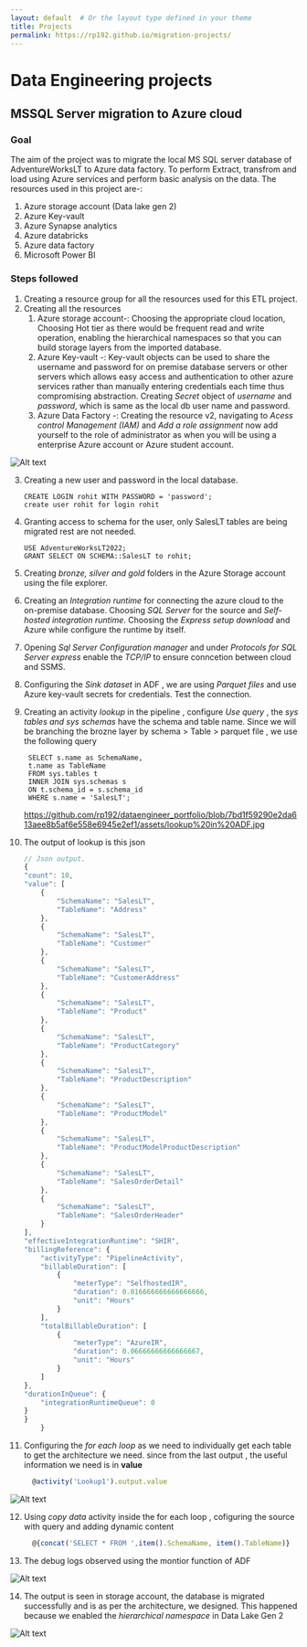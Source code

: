 ```yaml
---
layout: default  # Or the layout type defined in your theme
title: Projects
permalink: https://rp192.github.io/migration-projects/
---
```


# Data Engineering projects

## MSSQL Server migration to Azure cloud

### Goal

The aim of the project was to migrate the local MS SQL server database of AdventureWorksLT to Azure data factory.
To perform Extract, transfrom and load using Azure services and perform basic analysis on the data.
The resources used in this project are-:
  1. Azure storage account (Data lake gen 2)
  2. Azure Key-vault
  3. Azure Synapse analytics
  4. Azure databricks
  5. Azure data factory
  6. Microsoft Power BI

### Steps followed
  1. Creating a resource group for all the resources used for this ETL project.
  2. Creating all the resources
       1. Azure storage account-: Choosing the appropriate cloud location,
          Choosing Hot tier as there would be frequent read and write operation,
          enabling the hierarchical namespaces so that you can build storage layers from the imported database.
       2. Azure Key-vault -: Key-vault objects can be used to share the username and password for on premise database servers
          or other servers which allows easy access and authentication to other azure services rather than manually entering
          credentials each time thus compromising abstraction.
          Creating *Secret* object of *username* and *password*, which is same as the local db user name and password.
       3. Azure Data Factory -: Creating the resource v2, navigating to *Acess control Management (IAM)* and *Add a role assignment*
          now add yourself to the role of administrator as when you will be using a enterprise Azure account or Azure student account.
          
  <img title="a title" alt="Alt text" src="assets/resources.jpg">

  3. Creating a new user and password in the local database.
     ```
     CREATE LOGIN rohit WITH PASSWORD = 'password';
     create user rohit for login rohit
     ```
  4. Granting access to schema for the user, only SalesLT tables are being migrated rest are not needed.
     ```
     USE AdventureWorksLT2022;
     GRANT SELECT ON SCHEMA::SalesLT to rohit;
     ```
  5. Creating *bronze, silver and gold* folders in the Azure Storage account using the file explorer.
  6. Creating an *Integration runtime* for connecting the azure cloud to the on-premise database. Choosing *SQL Server* for the source
     and *Self-hosted integration runtime*. Choosing the *Express setup download* and Azure while configure the runtime by itself.
  7. Opening *Sql Server Configuration manager* and under *Protocols for SQL Server express* enable the *TCP/IP* to ensure conncetion
     between cloud and SSMS.
  8. Configuring the *Sink dataset* in ADF , we are using *Parquet files* and use Azure key-vault secrets for credentials.
     Test the connection.
  9. Creating an activity *lookup* in the pipeline , configure *Use query* , the *sys tables and sys schemas* have the schema
      and table name. Since we will be branching the brozne layer by schema > Table > parquet file , we use the following query 
     ```
      SELECT s.name as SchemaName,
      t.name as TableName
      FROM sys.tables t
      INNER JOIN sys.schemas s
      ON t.schema_id = s.schema_id
      WHERE s.name = 'SalesLT';
     ```
     https://github.com/rp192/dataengineer_portfolio/blob/7bd1f59290e2da613aee8b5af6e558e6945e2ef1/assets/lookup%20in%20ADF.jpg
  10.  The output of lookup is this json
        ```js
        // Json output.
        {
    	"count": 10,
    	"value": [
    		{
    			"SchemaName": "SalesLT",
    			"TableName": "Address"
    		},
    		{
    			"SchemaName": "SalesLT",
    			"TableName": "Customer"
    		},
    		{
    			"SchemaName": "SalesLT",
    			"TableName": "CustomerAddress"
    		},
    		{
    			"SchemaName": "SalesLT",
    			"TableName": "Product"
    		},
    		{
    			"SchemaName": "SalesLT",
    			"TableName": "ProductCategory"
    		},
    		{
    			"SchemaName": "SalesLT",
    			"TableName": "ProductDescription"
    		},
    		{
    			"SchemaName": "SalesLT",
    			"TableName": "ProductModel"
    		},
    		{
    			"SchemaName": "SalesLT",
    			"TableName": "ProductModelProductDescription"
    		},
    		{
    			"SchemaName": "SalesLT",
    			"TableName": "SalesOrderDetail"
    		},
    		{
    			"SchemaName": "SalesLT",
    			"TableName": "SalesOrderHeader"
    		}
    	],
    	"effectiveIntegrationRuntime": "SHIR",
    	"billingReference": {
    		"activityType": "PipelineActivity",
    		"billableDuration": [
    			{
    				"meterType": "SelfhostedIR",
    				"duration": 0.016666666666666666,
    				"unit": "Hours"
    			}
    		],
    		"totalBillableDuration": [
    			{
    				"meterType": "AzureIR",
    				"duration": 0.06666666666666667,
    				"unit": "Hours"
    			}
    		]
    	},
    	"durationInQueue": {
    		"integrationRuntimeQueue": 0
    	}
        }
            }
        ```
      
  11. Configuring the *for each loop* as we need to individually get each table to get the architecture we need.
      since from the last output , the useful information we need is in **value**
      ```js
        @activity('Lookup1').output.value
      ```
  <img title="a title" alt="Alt text" src="assets/lookup in ADF.jpg">
      
  12. Using *copy data* activity inside the for each loop , cofiguring the source with query and adding dynamic content
      ```js
        @{concat('SELECT * FROM ',item().SchemaName, item().TableName)}
      ```
  13. The debug logs observed using the montior function of ADF

  <img title="a title" alt="Alt text" src="assets/copy all logs.jpg">

  14. The output is seen in storage account, the database is migrated successfully and is as per the architecture,
      we designed. This happened because we enabled the *hierarchical namespace* in Data Lake Gen 2

  <img title="a title" alt="Alt text" src="assets/for bronze layer.jpg">
      
      
